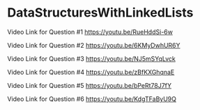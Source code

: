 # DataStructuresWithLinkedLists

Video Link for Question #1 https://youtu.be/RueHddSi-6w

Video Link for Question #2 https://youtu.be/6KMyDwhUR6Y

Video Link for Question #3 https://youtu.be/NJ5mSYqLvck

Video Link for Question #4 https://youtu.be/zBfKXGhqnaE

Video Link for Question #5 https://youtu.be/bPeRt78J7fY

Video Link for Question #6 https://youtu.be/KdgTFaByU9Q

